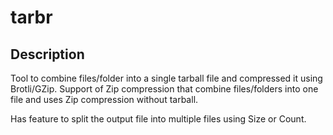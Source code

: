 # tarbr

## Description
Tool to combine files/folder into a single tarball file and compressed it using Brotli/GZip. Support of Zip compression that combine files/folders into one file and uses Zip compression without tarball.

Has feature to split the output file into multiple files using Size or Count.



